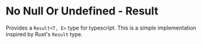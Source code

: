 # No Null Or Undefined - Result

Provides a `Result<T, E>` type for typescript. This is a simple implementation inspired by Rust's `Result` type.
